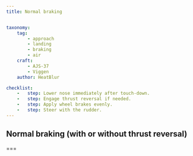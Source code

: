 ```yaml
---
title: Normal braking 


taxonomy:
    tag:
        - approach
        - landing
        - braking
        - air
    craft:
        - AJS-37
        - Viggen
    author: HeatBlur

checklist:
    -   step: Lower nose immediately after touch-down.
    -   step: Engage thrust reversal if needed.
    -   step: Apply wheel brakes evenly.
    -   step: Steer with the rudder.
---
```


## Normal braking (with or without thrust reversal)

===

